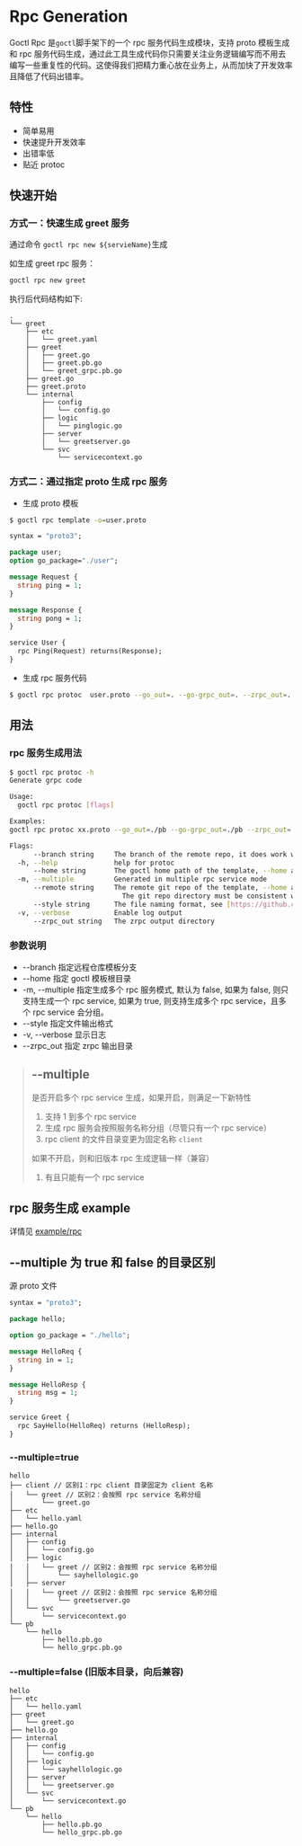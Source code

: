 # Rpc Generation

Goctl Rpc 是`goctl`脚手架下的一个 rpc 服务代码生成模块，支持 proto 模板生成和 rpc 服务代码生成，通过此工具生成代码你只需要关注业务逻辑编写而不用去编写一些重复性的代码。这使得我们把精力重心放在业务上，从而加快了开发效率且降低了代码出错率。

## 特性

- 简单易用
- 快速提升开发效率
- 出错率低
- 贴近 protoc

## 快速开始

### 方式一：快速生成 greet 服务

通过命令 `goctl rpc new ${servieName}`生成

如生成 greet rpc 服务：

```Bash
goctl rpc new greet
```

执行后代码结构如下:

```text
.
└── greet
    ├── etc
    │   └── greet.yaml
    ├── greet
    │   ├── greet.go
    │   ├── greet.pb.go
    │   └── greet_grpc.pb.go
    ├── greet.go
    ├── greet.proto
    └── internal
        ├── config
        │   └── config.go
        ├── logic
        │   └── pinglogic.go
        ├── server
        │   └── greetserver.go
        └── svc
            └── servicecontext.go
```

### 方式二：通过指定 proto 生成 rpc 服务

- 生成 proto 模板

```Bash
$ goctl rpc template -o=user.proto
```

```proto
syntax = "proto3";

package user;
option go_package="./user";

message Request {
  string ping = 1;
}

message Response {
  string pong = 1;
}

service User {
  rpc Ping(Request) returns(Response);
}
```

- 生成 rpc 服务代码

```bash
$ goctl rpc protoc  user.proto --go_out=. --go-grpc_out=. --zrpc_out=.
```

## 用法

### rpc 服务生成用法

```Bash
$ goctl rpc protoc -h
Generate grpc code

Usage:
  goctl rpc protoc [flags]

Examples:
goctl rpc protoc xx.proto --go_out=./pb --go-grpc_out=./pb --zrpc_out=.

Flags:
      --branch string     The branch of the remote repo, it does work with --remote
  -h, --help              help for protoc
      --home string       The goctl home path of the template, --home and --remote cannot be set at the same time, if they are, --remote has higher priority
  -m, --multiple          Generated in multiple rpc service mode
      --remote string     The remote git repo of the template, --home and --remote cannot be set at the same time, if they are, --remote has higher priority
                          	The git repo directory must be consistent with the https://github.com/lingyao2333/mo-zero-template directory structure
      --style string      The file naming format, see [https://github.com/lingyao2333/mo-zero/tree/master/tools/goctl/config/readme.md] (default "gozero")
  -v, --verbose           Enable log output
      --zrpc_out string   The zrpc output directory
```

### 参数说明

- --branch 指定远程仓库模板分支
- --home 指定 goctl 模板根目录
- -m, --multiple 指定生成多个 rpc 服务模式, 默认为 false, 如果为 false, 则只支持生成一个 rpc service, 如果为 true, 则支持生成多个 rpc service，且多个 rpc service 会分组。
- --style 指定文件输出格式
- -v, --verbose 显示日志
- --zrpc_out 指定 zrpc 输出目录

> ## --multiple
>
> 是否开启多个 rpc service 生成，如果开启，则满足一下新特性
>
> 1. 支持 1 到多个 rpc service
> 2. 生成 rpc 服务会按照服务名称分组（尽管只有一个 rpc service）
> 3. rpc client 的文件目录变更为固定名称 `client`
>
> 如果不开启，则和旧版本 rpc 生成逻辑一样（兼容）
>
> 1. 有且只能有一个 rpc service

## rpc 服务生成 example

详情见 [example/rpc](https://github.com/lingyao2333/mo-zero/tree/master/tools/goctl/example)

## --multiple 为 true 和 false 的目录区别

源 proto 文件

```protobuf
syntax = "proto3";

package hello;

option go_package = "./hello";

message HelloReq {
  string in = 1;
}

message HelloResp {
  string msg = 1;
}

service Greet {
  rpc SayHello(HelloReq) returns (HelloResp);
}
```

### --multiple=true

```text
hello
├── client // 区别1：rpc client 目录固定为 client 名称
│   └── greet // 区别2：会按照 rpc service 名称分组
│       └── greet.go
├── etc
│   └── hello.yaml
├── hello.go
├── internal
│   ├── config
│   │   └── config.go
│   ├── logic
│   │   └── greet // 区别2：会按照 rpc service 名称分组
│   │       └── sayhellologic.go
│   ├── server
│   │   └── greet // 区别2：会按照 rpc service 名称分组
│   │       └── greetserver.go
│   └── svc
│       └── servicecontext.go
└── pb
    └── hello
        ├── hello.pb.go
        └── hello_grpc.pb.go
```

### --multiple=false (旧版本目录，向后兼容)

```text
hello
├── etc
│   └── hello.yaml
├── greet
│   └── greet.go
├── hello.go
├── internal
│   ├── config
│   │   └── config.go
│   ├── logic
│   │   └── sayhellologic.go
│   ├── server
│   │   └── greetserver.go
│   └── svc
│       └── servicecontext.go
└── pb
    └── hello
        ├── hello.pb.go
        └── hello_grpc.pb.go
```
